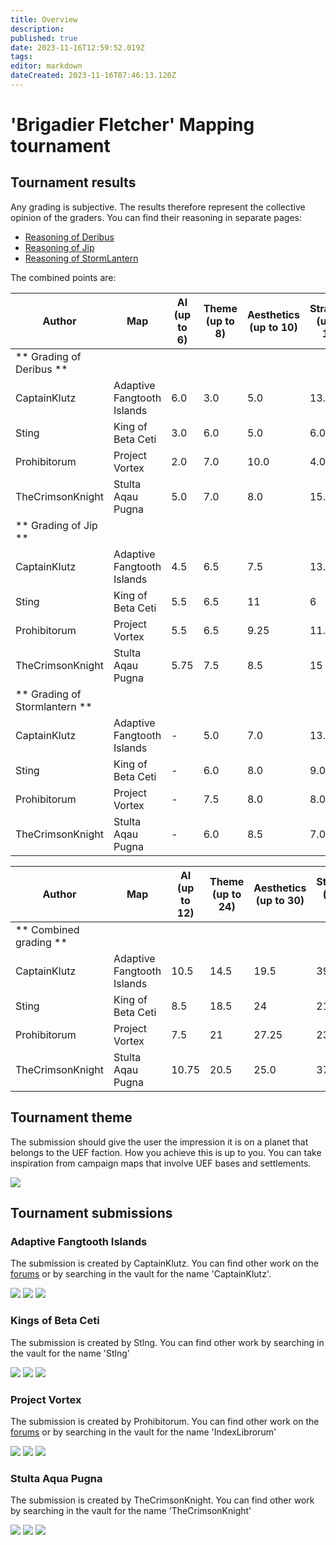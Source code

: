 ```yaml
---
title: Overview
description:
published: true
date: 2023-11-16T12:59:52.019Z
tags:
editor: markdown
dateCreated: 2023-11-16T07:46:13.120Z
---
```


# 'Brigadier Fletcher' Mapping tournament

## Tournament results

Any grading is subjective. The results therefore represent the collective opinion of the graders. You can find their reasoning in separate pages:

- [Reasoning of Deribus](/en/Development/Mapping/Tournaments/2023-02-Brigadier-Fletcher/feedback-deribus)
- [Reasoning of Jip](/en/Development/Mapping/Tournaments/2023-02-Brigadier-Fletcher/feedback-jip)
- [Reasoning of StormLantern](/en/Development/Mapping/Tournaments/2023-02-Brigadier-Fletcher/feedback-stormlantern)

The combined points are:

| Author                        | Map                        | AI (up to 6) | Theme (up to 8) | Aesthetics (up to 10) | Strategy (up to 16) | Total   |
| ----------------------------- | -------------------------- | ------------ | --------------- | --------------------- | ------------------- | ------- |
| ** Grading of Deribus **      |                            |              |                 |                       |                     |         |
| CaptainKlutz                  | Adaptive Fangtooth Islands | 6.0          | 3.0             | 5.0                   | 13.0                | 27      |
| Sting                         | King of Beta Ceti          | 3.0          | 6.0             | 5.0                   | 6.0                 | 20      |
| Prohibitorum                  | Project Vortex             | 2.0          | 7.0             | 10.0                  | 4.0                 | 22.9999 |
| TheCrimsonKnight              | Stulta Aqau Pugna          | 5.0          | 7.0             | 8.0                   | 15.0                | 35      |
| ** Grading of Jip **          |                            |              |                 |                       |                     |         |
| CaptainKlutz                  | Adaptive Fangtooth Islands | 4.5          | 6.5             | 7.5                   | 13.5                | 32      |
| Sting                         | King of Beta Ceti          | 5.5          | 6.5             | 11                    | 6                   | 29      |
| Prohibitorum                  | Project Vortex             | 5.5          | 6.5             | 9.25                  | 11.75               | 33      |
| TheCrimsonKnight              | Stulta Aqau Pugna          | 5.75         | 7.5             | 8.5                   | 15                  | 37      |
| ** Grading of Stormlantern ** |                            |              |                 |                       |                     |         |
| CaptainKlutz                  | Adaptive Fangtooth Islands | -            | 5.0             | 7.0                   | 13.0                | 25      |
| Sting                         | King of Beta Ceti          | -            | 6.0             | 8.0                   | 9.0                 | 23      |
| Prohibitorum                  | Project Vortex             | -            | 7.5             | 8.0                   | 8.0                 | 23.5    |
| TheCrimsonKnight              | Stulta Aqau Pugna          | -            | 6.0             | 8.5                   | 7.0                 | 21.5    |

| Author                 | Map                        | AI (up to 12) | Theme (up to 24) | Aesthetics (up to 30) | Strategy (up to 48) | Total |     |
| ---------------------- | -------------------------- | ------------- | ---------------- | --------------------- | ------------------- | ----- | --- |
| ** Combined grading ** |                            |               |                  |                       |                     |       |     |
| CaptainKlutz           | Adaptive Fangtooth Islands | 10.5          | 14.5             | 19.5                  | 39.5                | 84    | 2nd |
| Sting                  | King of Beta Ceti          | 8.5           | 18.5             | 24                    | 21                  | 72    | 4th |
| Prohibitorum           | Project Vortex             | 7.5           | 21               | 27.25                 | 23.25               | 79    | 3rd |
| TheCrimsonKnight       | Stulta Aqau Pugna          | 10.75         | 20.5             | 25.0                  | 37                  | 93,25 | 1st |

## Tournament theme

The submission should give the user the impression it is on a planet that belongs to the UEF faction. How you achieve this is up to you. You can take inspiration from campaign maps that involve UEF bases and settlements.

<div class="container-preview">
	<img src="/images/mapping/tournaments/2023-02-brigadier/theme-01.png">
</div>

## Tournament submissions

### Adaptive Fangtooth Islands

The submission is created by CaptainKlutz. You can find other work on the [forums](https://forum.faforever.com/topic/2270/klutz-s-map-emporium) or by searching in the vault for the name 'CaptainKlutz'.

<div class="container-preview">
  <img src="/images/mapping/tournaments/2023-02-brigadier/adaptive-fangtooth-islands-01.png">

  <img src="/images/mapping/tournaments/2023-02-brigadier/adaptive-fangtooth-islands-02.png">

  <img src="/images/mapping/tournaments/2023-02-brigadier/adaptive-fangtooth-islands-03.png">
</div>

### Kings of Beta Ceti

The submission is created by Stlng. You can find other work by searching in the vault for the name 'Stlng'

<div class="container-preview">
  <img src="/images/mapping/tournaments/2023-02-brigadier/kings-of-beta-ceti-01.png">

  <img src="/images/mapping/tournaments/2023-02-brigadier/kings-of-beta-ceti-02.png">

  <img src="/images/mapping/tournaments/2023-02-brigadier/kings-of-beta-ceti-03.png">
</div>

### Project Vortex

The submission is created by Prohibitorum. You can find other work on the [forums](https://forum.faforever.com/topic/6066/index-librorum-s-maps-assorted-projects-and-gaea-tutorials) or by searching in the vault for the name 'IndexLibrorum'

<div class="container-preview">
  <img src="/images/mapping/tournaments/2023-02-brigadier/project-vortex-01.png">

  <img src="/images/mapping/tournaments/2023-02-brigadier/project-vortex-02.png">

  <img src="/images/mapping/tournaments/2023-02-brigadier/project-vortex-03.png">
</div>

### Stulta Aqua Pugna

The submission is created by TheCrimsonKnight. You can find other work by searching in the vault for the name 'TheCrimsonKnight'

<div class="container-preview">
  <img src="/images/mapping/tournaments/2023-02-brigadier/stulta-aqua-pugna-01.png">

  <img src="/images/mapping/tournaments/2023-02-brigadier/stulta-aqua-pugna-02.png">

  <img src="/images/mapping/tournaments/2023-02-brigadier/stulta-aqua-pugna-03.png">
</div>
